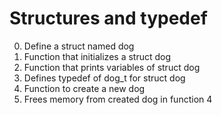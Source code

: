<h1>Structures and typedef</h1>

0. Define a struct named dog<br>
1. Function that initializes a struct dog<br>
2. Function that prints variables of struct dog<br>
3. Defines typedef of dog_t for struct dog<br>
4. Function to create a new dog<br>
5. Frees memory from created dog in function 4<br>

